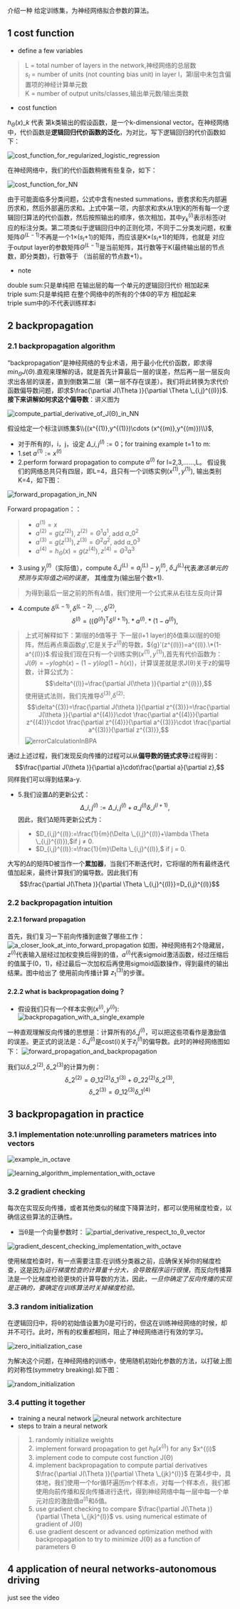 介绍一种 给定训练集，为神经网络拟合参数的算法。
## 1 cost function
+ define a few variables

> L = total number of layers in the network,神经网络的总层数<br>
> $s_{l}$ = number of units (not counting bias unit) in layer l，第l层中未包含偏置项的神经计算单元数<br>
> K = number of output units/classes,输出单元数/输出类数
+ cost function

$h_{\Theta }(x)\_{k}$  代表 第k类输出的假设函数，是一个k-dimensional vector。在神经网络中，代价函数是**逻辑回归代价函数的泛化**，为对比，写下逻辑回归的代价函数如下：

![cost_function_for_regularized_logistic_regression](https://github.com/Vita112/machine_learning/blob/master/machine_learning%20from%20stanford%20by%20Andrew%20Ng/img/cost_function_for_regularized_logistic_regression.png)

在神经网络中，我们的代价函数稍微有些复杂，如下：

![cost_function_for_NN](https://github.com/Vita112/machine_learning/blob/master/machine_learning%20from%20stanford%20by%20Andrew%20Ng/img/cost_function_for_NN.png)

由于可能面临多分类问题，公式中含有nested summations，嵌套求和先内部遍历求和，然后外部遍历求和。上式中第一项，内部求和求k从1到K的所有每一个逻辑回归算法的代价函数，然后按照输出的顺序，依次相加，其中$y_{k}^{(i)}$表示标签i对应的标注分类。第二项类似于逻辑回归中的正则化项，不同于二分类发问题，权重矩阵$\Theta ^{(L-1)}$不再是一个1×($s_{l}$+1)的矩阵，而应该是K×($s_{l}$+1)的矩阵，也就是 对应
于output layer的参数矩阵$\Theta ^{(L-1)}$是当前矩阵，其行数等于K(最终输出层的节点数，即分类数)，行数等于 （当前层的节点数+1）。
+ note

double sum:只是单纯把 在输出层的每一个单元的逻辑回归代价 相加起来<br>
triple sum:只是单纯把 在整个网络中的所有的个体Θ的平方 相加起来<br>
triple sum中的i不代表训练样本i
## 2 backpropagation
### 2.1 backpropagation algorithm
“backpropagation”是神经网络的专业术语，用于最小化代价函数，即求得$min_{\Theta }J(\Theta )$.直观来理解的话，就是首先计算最后一层的误差，然后再一层一层反向求出各层的误差，直到倒数第二层（第一层不存在误差）。我们将此转换为求代价函数偏导数问题，即求$\frac{\partial J(\Theta )}{\partial \Theta \_{i,j}^{(l)}}$.**接下来讲解如何求这个偏导数**：讲义图为

![compute_partial_derivative_of_J(Θ)_in_NN](https://github.com/Vita112/machine_learning/blob/master/machine_learning%20from%20stanford%20by%20Andrew%20Ng/img/compute_partial_derivative_of_J(%CE%98)_in_NN.png) 

假设给定一个标注训练集$\\{(x^{(1)},y^{(1)})\cdots (x^{(m)},y^{(m)})\\}$,
+ 对于所有的l，i，j，设定 $\Delta \_{i,j}^{(l)}:= 0$；for training example t=1 to m:
+ 1.set $a^{(1)}:=x^{(t)}$
+ 2.perform forward propagation to compute $a^{(l)}$ for l=2,3,……,L。
假设我们的网络总共只有四层，即L=4，且只有一个训练实例($x^{(1)},y^{(1)}$), 输出类别K=4，如下图：

![forward_propagation_in_NN](https://github.com/Vita112/machine_learning/blob/master/machine_learning%20from%20stanford%20by%20Andrew%20Ng/img/forward_propagation_in_NN.png)

Forward propagation：：
>+ $a^{(1)} =x$
>+ $a^{(2)}= g(z^{(2)})$,  $z^{(2)}=\Theta ^{1}a^{1}$,  add $a\_{0}^{2}$
>+ $a^{(3)}= g(z^{(3)}),  z^{(3)}=\Theta ^{2}a^{2}$,  add $a\_{0}^{3}$
>+ $a^{(4)}= h_{\Theta }(x)=g(z^{(4)}),  z^{(4)}=\Theta ^{3}a^{3}$
+ 3.using $y_{j}^{(t)}$（实际值），compute $\delta \_{j}^{(L)}=a_{j}^{(L)}-y_{j}^{(t)}$, $\delta \_{j}^{(L)}$代表*激活单元的预测与实际值之间的误差*， 其维度为(输出层个数×1).
> 为得到最后一层之前的所有Δ值，我们使用一个公式来从右往左反向计算
+ 4.compute $\delta ^{(L-1)},\delta ^{(L-2)},\cdots ,\delta ^{(2)}$,
    $$\delta ^{(l)}=((\Theta ^{(l)})^\mathrm{T}\delta ^{(l+1)}).\ast a^{(l)}.\ast (1-a^{(l)}),$$
> 上式可解释如下：第l层的δ值等于 下一层(l+1 layer)的δ值乘以l层的Θ矩阵，然后再点乘函数${g}'$,它是关于$z^{(l)}$的导数，${g}'(z^{(l)})=a^{(l)}.\*(1-a^{(l)})$.假设我们现在只有一个训练实例($x^{(1)},y^{(1)}$),首先有代价函数为：
$J(\theta )=-ylogh(x)-(1-y)log(1-h(x))$，计算误差就是求J(θ)关于z的偏导数，计算公式为：
$$\delta^{(l)}=\frac{\partial J(\theta )}{\partial z^{(l)}},$$ 使用链式法则，我们先推导$\delta^{(3)}$,$\delta^{(2)}$:
$$\delta^{(3)}=\frac{\partial J(\theta )}{\partial z^{(3)}}=\frac{\partial J(\theta )}{\partial a^{(4)}}\cdot \frac{\partial a^{(4)}}{\partial z^{(4)}}\cdot \frac{\partial z^{(4)}}{\partial a^{(3)}}\cdot \frac{\partial a^{(3)}}{\partial z^{(3)}},$$
![errorCalculationInBPA](https://github.com/Vita112/machine_learning/blob/master/machine_learning%20from%20stanford%20by%20Andrew%20Ng/img/errorCalculationInBPA.png)

通过上述过程，我们发现反向传播的过程可以从**偏导数的链式求导**过程得到：
$$\frac{\partial J(\theta )}{\partial a}\cdot\frac{\partial a}{\partial z},$$同样我们可以得到结果a-y.
+ 5.我们设置Δ的更新公式：
$$\Delta \_{i,j}^{(l)}:=\Delta \_{i,j}^{(l)} + a\_{j}^{(l)}\delta \_{i}^{(l+1)},$$ 
因此，我们Δ矩阵更新公式为：
>+ $D_{i,j}^{(l)}:=\frac{1}{m}(\Delta \_{i,j}^{(l)}+\lambda \Theta \_{i,j}^{(l)}),$if j ≠ 0.
>+ $D_{i,j}^{(l)}:=\frac{1}{m}\Delta \_{i,j}^{(l)},$ if j = 0.

大写的Δ的矩阵D被当作一个**累加器**，当我们不断迭代时，它将l层的所有最终迭代值加起来，最终计算我们的偏导数。因此我们有
$$\frac{\partial J(\Theta )}{\partial \Theta \_{i,j}^{(l)}}=D_{i,j}^{(l)}$$


### 2.2 backpropagation intuition 
#### 2.2.1 forward propagation
首先，我们复习一下前向传播到底做了哪些工作：
![a_closer_look_at_into_forward_propagation](https://github.com/Vita112/machine_learning/blob/master/machine_learning%20from%20stanford%20by%20Andrew%20Ng/img/a_closer_look_at_into_forward_propagation.png)
如图，神经网络有2个隐藏层，$z^(i)$代表输入层经过加权变换后得到的值，$a^(i)$代表sigmoid激活函数，经过压缩后的值属于(0，1)，经过最后一次加权后再使用sigmoid函数操作，得到最终的输出结果。图中给出了 使用前向传播计算 $z_{1}^{(3)}$的步骤。
#### 2.2.2 what is backpropagation doing？
+ 假设我们只有一个样本实例($x^{(i)},y^{(i)}$):
![backpropagation_with_a_single_example](https://github.com/Vita112/machine_learning/blob/master/machine_learning%20from%20stanford%20by%20Andrew%20Ng/img/backpropagation_with_a_single_example.png)

一种直观理解反向传播的思想是：计算所有的$\delta \_{j}^{(l)}$，可以把这些项看作是激励值的误差。更正式的说法是：$\delta \_{j}^{(l)}$是cost(i)关于$z_{j}^{(l)}$的偏导数。此时的神经网络图如下：
![forward_propagation_and_backpropagation](https://github.com/Vita112/machine_learning/blob/master/machine_learning%20from%20stanford%20by%20Andrew%20Ng/img/forward_propagation_and_backpropagation.png)

我们以$\delta \_{2}^{(2)},\delta \_{2}^{(3)}$的计算为例：$$\delta \_{2}^{(2)}=\Theta \_{12}^{(2)}\delta \_{1}^{(3)}+\Theta \_{22}^{(2)}\delta \_{2}^{(3)},$$
$$\delta \_{2}^{(3)}=\Theta \_{12}^{(3)}\delta \_{1}^{(4)}$$
## 3 backpropagation in practice
### 3.1 implementation note:unrolling parameters matrices into vectors
![example_in_octave](https://github.com/Vita112/machine_learning/blob/master/machine_learning%20from%20stanford%20by%20Andrew%20Ng/img/example_in_octave.png)

![learning_algorithm_implementation_with_octave](https://github.com/Vita112/machine_learning/blob/master/machine_learning%20from%20stanford%20by%20Andrew%20Ng/img/learning_algorithm_implementation_with_octave.png)
### 3.2 gradient checking
每次在实现反向传播，或者其他类似的梯度下降算法时，都可以使用梯度检查，以确信这些算法的正确性。
+ 当θ是一个向量参数时：
 ![partial_derivative_respect_to_θ_vector](https://github.com/Vita112/machine_learning/blob/master/machine_learning%20from%20stanford%20by%20Andrew%20Ng/img/partial_derivative_respect_to_%CE%B8_vector.png)
 
 ![gradient_descent_checking_implementation_with_octave](https://github.com/Vita112/machine_learning/blob/master/machine_learning%20from%20stanford%20by%20Andrew%20Ng/img/gradient_descent_checking_implementation_with_octave.png)
 
 使用梯度检查时，有一点需要注意:在训练分类器之前，应确保关掉你的梯度检查，这是因为*运行梯度检查的计算量十分大，会导致程序运行很慢*，而反向传播算法是一个比梯度检验更快的计算导数的方法，因此，*一旦你确定了反向传播的实现是正确的，要确定在训练算法时关掉梯度检验。*
### 3.3 random initialization
在逻辑回归中，将θ的初始值设置为0是可行的，但这在训练神经网络的时候，却并不可行。此时，所有的权重都相同，阻止了神经网络进行有效的学习。

![zero_initialization_case](https://github.com/Vita112/machine_learning/blob/master/machine_learning%20from%20stanford%20by%20Andrew%20Ng/img/zero_initialization_case.png)

为解决这个问题，在神经网络的训练中，使用随机初始化参数的方法，以打破上图的对称性(symmetry breaking).如下图：

![random_initialization](https://github.com/Vita112/machine_learning/blob/master/machine_learning%20from%20stanford%20by%20Andrew%20Ng/img/random_initialization.png)
### 3.4 putting it together
+ training a neural network
![neural network architecture]()
+ steps to train a neural network
> 1. randomly initialize weights
> 2. implement forward propagation to get $h_{\theta }(x^{(i)})$ for any $x^{(i)$
> 3. implement code to compute cost function J(Θ)
> 4. implement backpropagation to compute partial derivatives $\frac{\partial J(\Theta )}{\partial \Theta \_{jk}^{l}}$
在第4步中，具体地，我们使用一个for循环遍历m个样本点，对每一个样本点，我们都使用向前传播和反向传播进行迭代，得到神经网络中每一层中每一个单元对应的激励值$a^{(l)}$和δ值。
> 5. use gradient checking to compare $\frac{\partial J(\Theta )}{\partial \Theta \_{jk}^{l}}$ vs. using numerical estimate of gradient of J(Θ) 
> 6. use gradient descent or advanced optimization method with backpropagation to try to minimize J(Θ) as a function of parameters Θ
## 4 application of neural networks-autonomous driving
just see the video
